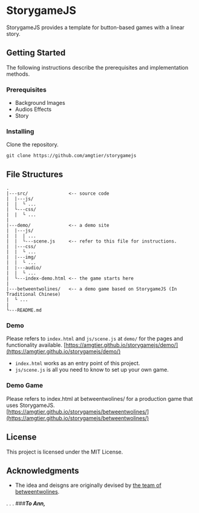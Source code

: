# StorygameJS

StorygameJS provides a template for button-based games with a linear story. 

## Getting Started

The following instructions describe the prerequisites and implementation methods.

### Prerequisites

- Background Images
- Audios Effects
- Story 

### Installing

Clone the repository.

```
git clone https://github.com/amgtier/storygamejs
```


## File Structures

```
.
|---src/               <-- source code
|  |---js/
|  |  └ ...
|  └---css/
|  |  └ ...
|
|---demo/              <-- a demo site
|  |---js/
|  |  | ...
|  |  └---scene.js     <-- refer to this file for instructions.
|  |---css/
|  |  └ ...
|  |---img/
|  |  └ ...
|  |---audio/
|  |  └ ...
|  └---index-demo.html <-- the game starts here
|
|---betweentwolines/   <-- a demo game based on StorygameJS (In Traditional Chinese)
|  └ ...
|
└---README.md
```

### Demo

Please refers to ```index.html``` and ```js/scene.js``` at ```demo/``` for the pages and functionality available.
[https://amgtier.github.io/storygamejs/demo/](https://amgtier.github.io/storygamejs/demo/)
- ```index.html``` works as an entry point of this project.
- ```js/scene.js``` is all you need to know to set up your own game.

### Demo Game

Please refers to index.html at betweentwolines/ for a production game that uses StorygameJS.
[https://amgtier.github.io/storygamejs/betweentwolines/](https://amgtier.github.io/storygamejs/betweentwolines/)

## License

This project is licensed under the MIT License.

## Acknowledgments

* The idea and deisgns are originally devised by [the team of betweentwolines](https://www.betweentwolines.org/aboutus.html).

.
.
.
###**_To Ann,_**
